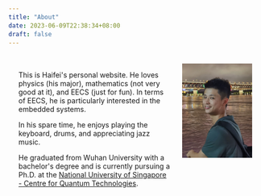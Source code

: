 ```yaml
---
title: "About"
date: 2023-06-09T22:38:34+08:00
draft: false
---
```


<style>
.float-container {
    border: 0px;
    padding: 20px;
}

.float-child1 {
    width: 65%;
    float: left;
    padding: 0px;
    border: 0px;
}  

.float-child2 {
    width: 30%;
    float: right;
    padding: 0px;
    border: 0px;
}  
</style>

<div class="float-container">

  <div class="float-child1">
    <p>
    This is Haifei's personal website. He loves physics (his major), mathematics (not very good at it), and EECS (just for fun). In terms of EECS, he is particularly interested in the embedded systems. 
    </p><p>
    In his spare time, he enjoys playing the keyboard, drums, and appreciating jazz music.
    </p><p>
    He graduated from Wuhan University with a bachelor's degree and is currently pursuing a Ph.D. at the <a href="https://quantumlah.org">National University of Singapore - Centre for Quantum Technologies</a>.
    </p>
  </div>
  
  <div class="float-child2">
    <img src="photograph.jpg" alt="drawing" width="160"/>
  </div>
  
</div>